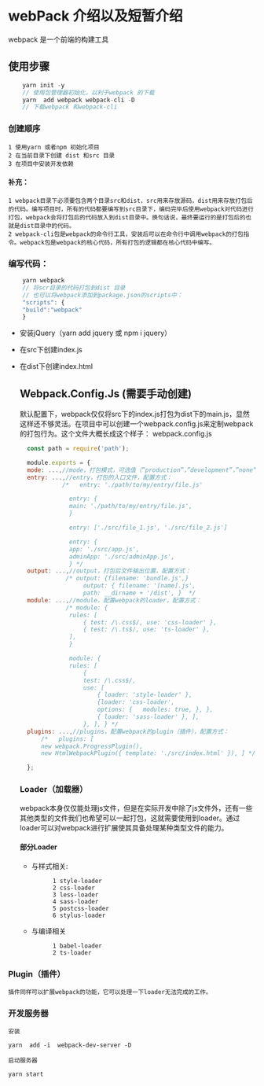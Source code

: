 # webPack 介绍以及短暂介绍
webpack 是一个前端的构建工具
## 使用步骤

```javascript
    yarn init -y
    // 使用包管理器初始化，以利于webpack 的下载
    yarn  add webpack webpack-cli -D 
    // 下载webpack 和webpack-cli

```
### 创建顺序
    1 使用yarn 或者npm 初始化项目
    2 在当前目录下创建 dist 和src 目录
    3 在项目中安装开发依赖
#### 补充：
    1 webpack目录下必须要包含两个目录src和dist，src用来存放源码，dist用来存放打包后的代码。编写项目时，所有的代码都要编写到src目录下，编码完毕后使用webpack对代码进行打包，webpack会将打包后的代码放入到dist目录中。换句话说，最终要运行的是打包后的也就是dist目录中的代码。
    2 webpack-cli包是webpack的命令行工具，安装后可以在命令行中调用webpack的打包指令。webpack包是webpack的核心代码，所有打包的逻辑都在核心代码中编写。

### 编写代码：
```javascript
    yarn webpack 
    // 将scr目录的代码打包到dist 目录
    // 也可以将webpack添加到package.json的scripts中：
    "scripts": {
    "build":"webpack"
    }

```
* 安装jQuery（yarn add jquery 或 npm i jquery）
* 在src下创建index.js
* 在dist下创建index.html    
  ## Webpack.Config.Js  (需要手动创建)
  默认配置下，webpack仅仅将src下的index.js打包为dist下的main.js，显然这样还不够灵活。在项目中可以创建一个webpack.config.js来定制webpack的打包行为。这个文件大概长成这个样子：
  webpack.config.js
  ```javascript
    const path = require('path');

    module.exports = {
    mode: ...,//mode，打包模式，可选值（”production”，”development”，”none”）
    entry: ...,//entry，打包的入口文件，配置方式：
              /*   entry: './path/to/my/entry/file.js'

                entry: {
                main: './path/to/my/entry/file.js',
                }

                entry: ['./src/file_1.js', './src/file_2.js']

                entry: {
                app: './src/app.js',
                adminApp: './src/adminApp.js',
                } */
    output: ...,//output，打包后文件输出位置，配置方式：
               /* output: {filename: 'bundle.js',}
                    output: { filename: '[name].js',
                    path: __dirname + '/dist', }  */
    module: ...,//module，配置webpack的loader，配置方式：
               /* module: {
                rules: [
                    { test: /\.css$/, use: 'css-loader' },
                    { test: /\.ts$/, use: 'ts-loader' },
                ],
                }

                module: {
                rules: [
                    {
                    test: /\.css$/,
                    use: [
                        { loader: 'style-loader' },
                        {loader: 'css-loader',
                        options: {   modules: true, }, },
                        { loader: 'sass-loader' }, ],
                    }, ], } */
    plugins: ...,//plugins，配置webpack的plugin（插件），配置方式：
        /*   plugins: [
        new webpack.ProgressPlugin(),
        new HtmlWebpackPlugin({ template: './src/index.html' }), ] */

    };
  ```


  ### Loader（加载器）
    webpack本身仅仅能处理js文件，但是在实际开发中除了js文件外，还有一些其他类型的文件我们也希望可以一起打包，这就需要使用到loader。通过loader可以对webpack进行扩展使其具备处理某种类型文件的能力。
    #### 部分Loader

    * 与样式相关:

                1 style-loader
                2 css-loader
                3 less-loader
                4 sass-loader
                5 postcss-loader
                6 stylus-loader
    * 与编译相关

                1 babel-loader
                2 ts-loader

### Plugin（插件）
    插件同样可以扩展webpack的功能，它可以处理一下loader无法完成的工作。

### 开发服务器
    安装

    yarn  add -i  webpack-dev-server -D
    
    启动服务器
    
    yarn start
